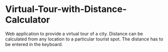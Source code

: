 # Virtual-Tour-with-Distance-Calculator

Web application to provide a virtual tour of a city. Distance can be calculated from any location to a particular tourist spot. The distance has to be entered in the keyboard.
